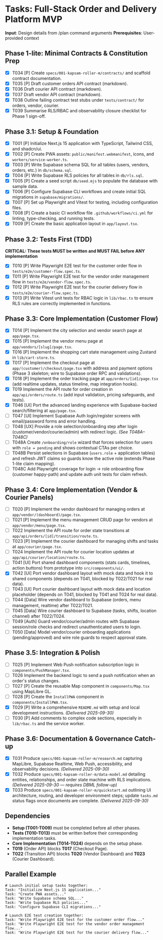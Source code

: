 # Tasks: Full-Stack Order and Delivery Platform MVP

**Input**: Design details from /plan command arguments
**Prerequisites**: User-provided context

## Phase 1-lite: Minimal Contracts & Constitution Prep

- [X] T034 [P] Create `specs/001-kapsam-roller-m/contracts/` and scaffold contract documentation.
- [X] T035 [P] Draft customer orders API contract (markdown).
- [X] T036 Draft courier API contract (markdown).
- [X] T037 Draft vendor API contract (markdown).
- [X] T038 Outline failing contract test stubs under `tests/contract/` for orders, vendor, courier.
- [X] T039 Summarise RLS/RBAC and observability closure checklist for Phase 1 sign-off.

## Phase 3.1: Setup & Foundation

- [X] T001 [P] Initialize Next.js 15 application with TypeScript, Tailwind CSS, and shadcn/ui.
- [X] T002 [P] Create PWA assets: `public/manifest.webmanifest`, icons, and `workers/service-worker.ts`.
- [X] T003 [P] Write Supabase schema SQL for all tables (users, vendors, orders, etc.) in `db/schema.sql`.
- [X] T004 [P] Write Supabase RLS policies for all tables in `db/rls.sql`.
- [X] T005 [P] Create a seed script `db/seed.mjs` to populate the database with sample data.
- [X] T006 [P] Configure Supabase CLI workflows and create initial SQL migrations in `supabase/migrations/`.
- [X] T007 [P] Set up Playwright and Vitest for testing, including configuration files.
- [X] T008 [P] Create a basic CI workflow file `.github/workflows/ci.yml` for linting, type-checking, and running tests.
- [X] T009 [P] Create the basic application layout in `app/layout.tsx`.

## Phase 3.2: Tests First (TDD)

**CRITICAL: These tests MUST be written and MUST FAIL before ANY implementation**

- [X] T010 [P] Write Playwright E2E test for the customer order flow in `tests/e2e/customer-flow.spec.ts`.
- [X] T011 [P] Write Playwright E2E test for the vendor order management flow in `tests/e2e/vendor-flow.spec.ts`.
- [X] T012 [P] Write Playwright E2E test for the courier delivery flow in `tests/e2e/courier-flow.spec.ts`.
- [X] T013 [P] Write Vitest unit tests for RBAC logic in `lib/rbac.ts` to ensure RLS rules are correctly implemented in functions.

## Phase 3.3: Core Implementation (Customer Flow)

- [X] T014 [P] Implement the city selection and vendor search page at `app/page.tsx`.
- [X] T015 [P] Implement the vendor menu page at `app/vendors/[slug]/page.tsx`.
- [X] T016 [P] Implement the shopping cart state management using Zustand in `lib/cart-store.ts`.
- [X] T017 [P] Implement the checkout page at `app/(customer)/checkout/page.tsx` with address and payment options (Phase 3 skeleton; wire to Supabase order RPC and validations).
- [X] T018 [P] Implement the order tracking page at `app/orders/[id]/page.tsx` (add realtime updates, status timeline, map integration hooks).
- [X] T019 Implement the API route for order creation in `app/api/orders/route.ts` (add input validation, pricing safeguards, and tests).
- [X] T046 [UI] Port the advanced landing experience with Supabase-backed search/filtering at `app/page.tsx`.
- [ ] T047 [UI] Implement Supabase Auth login/register screens with email/password forms and error handling.
- [ ] T048 [UX] Provide a role selection/onboarding step after login (customer/vendor/courier/admin) with redirect logic. *(See T048A–T048C)*
- [ ] T048A Create `/onboarding/role` wizard that forces selection for users with `role = pending` and shows contextual CTAs per choice.
- [ ] T048B Persist selections in Supabase (`users.role` + application tables) and refresh JWT claims so guards know the active role (extends Phase 1-lite claim mapping).
- [ ] T048C Add Playwright coverage for login → role onboarding flow (customer happy-path) and update auth unit tests for claim refresh.

## Phase 3.4: Core Implementation (Vendor & Courier Panels)

- [ ] T020 [P] Implement the vendor dashboard for managing orders at `app/vendor/(dashboard)/page.tsx`.
- [ ] T021 [P] Implement the menu management CRUD page for vendors at `app/vendor/menu/page.tsx`.
- [ ] T022 Implement the API route for order state transitions at `app/api/orders/[id]/transition/route.ts`.
- [ ] T023 [P] Implement the courier dashboard for managing shifts and tasks at `app/courier/page.tsx`.
- [ ] T024 Implement the API route for courier location updates at `app/api/courier/location/route.ts`.
- [ ] T041 [UI] Port shared dashboard components (stats cards, timelines, action buttons) from prototype into `src/components/ui/`.
- [X] T042 [UI] Port vendor dashboard layout with mock data and hook it to shared components (depends on T041, blocked by T022/T021 for real data).
- [ ] T043 [UI] Port courier dashboard layout with mock data and location placeholder (depends on T041, blocked by T041 and T024 for real data).
- [ ] T044 [Data] Wire vendor dashboard to Supabase (orders, menu management, realtime) after T022/T021.
- [ ] T045 [Data] Wire courier dashboard to Supabase (tasks, shifts, location channel) after T022/T024.
- [ ] T049 [Auth] Guard vendor/courier/admin routes with Supabase session/role checks and redirect unauthenticated users to login.
- [ ] T050 [Data] Model vendor/courier onboarding applications (pending/approved) and wire role guards to respect approval state.

## Phase 3.5: Integration & Polish

- [ ] T025 [P] Implement Web Push notification subscription logic in `components/PushManager.tsx`.
- [ ] T026 Implement the backend logic to send a push notification when an order's status changes.
- [ ] T027 [P] Create the reusable Map component in `components/Map.tsx` using MapLibre GL.
- [ ] T028 [P] Create the `InstallPWA` component in `components/InstallPWA.tsx`.
- [X] T029 [P] Write a comprehensive `README.md` with setup and local development instructions. *(Delivered 2025-09-30)*
- [ ] T030 [P] Add comments to complex code sections, especially in `lib/rbac.ts` and the service worker.

## Phase 3.6: Documentation & Governance Catch-up

- [X] T031 Produce `specs/001-kapsam-roller-m/research.md` capturing MapLibre, Supabase Realtime, Web Push, accessibility, and observability decisions. *(Delivered 2025-09-30)*
- [X] T032 Produce `specs/001-kapsam-roller-m/data-model.md` detailing entities, relationships, and order state machine with RLS implications. *(Delivered 2025-09-30 — requires DBML follow-up)*
- [X] T033 Produce `specs/001-kapsam-roller-m/quickstart.md` outlining UI architecture, routing, and developer environment steps; update `tasks.md` status flags once documents are complete. *(Delivered 2025-09-30)*

## Dependencies

- **Setup (T001-T009)** must be completed before all other phases.
- **Tests (T010-T013)** must be written before their corresponding implementation tasks.
- **Core Implementation (T014-T024)** depends on the setup phase.
- **T019** (Order API) blocks **T017** (Checkout Page).
- **T022** (Transition API) blocks **T020** (Vendor Dashboard) and **T023** (Courier Dashboard).

## Parallel Example

```
# Launch initial setup tasks together:
Task: "Initialize Next.js 15 application..."
Task: "Create PWA assets..."
Task: "Write Supabase schema SQL..."
Task: "Write Supabase RLS policies..."
Task: "Configure Supabase CLI migrations..."

# Launch E2E test creation together:
Task: "Write Playwright E2E test for the customer order flow..."
Task: "Write Playwright E2E test for the vendor order management flow..."
Task: "Write Playwright E2E test for the courier delivery flow..."
```
